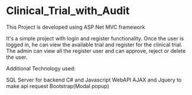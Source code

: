 # Clinical_Trial_with_Audit
This Project is developed using ASP.Net MVC framework

It's a simple project with login and register functionality. Once the user is logged in, he can view the available trial and register for the clinical trial. The admin can view all the register user and can approve, reject or delete the user.

Additional Technology used:

SQL Server for backend
C# and Javascript
WebAPI
AJAX and Jquery to make api request
Bootstrap(Modal popup)
